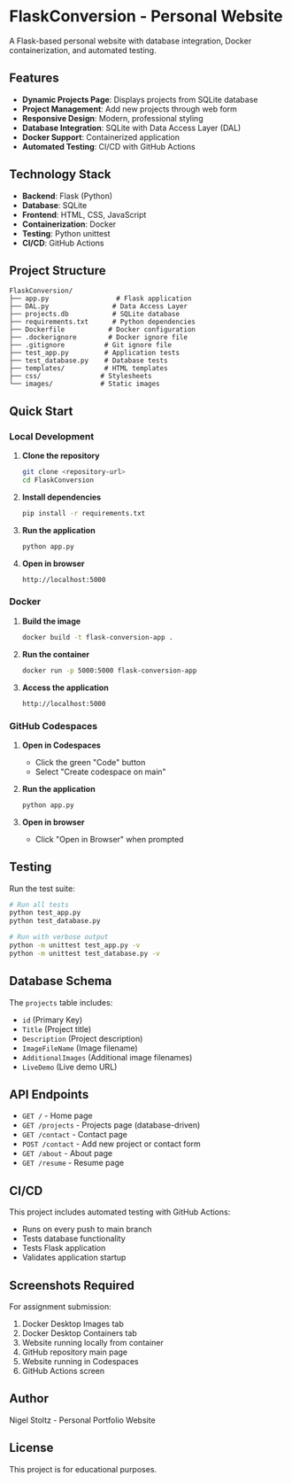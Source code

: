 # FlaskConversion - Personal Website

A Flask-based personal website with database integration, Docker containerization, and automated testing.

## Features

- **Dynamic Projects Page**: Displays projects from SQLite database
- **Project Management**: Add new projects through web form
- **Responsive Design**: Modern, professional styling
- **Database Integration**: SQLite with Data Access Layer (DAL)
- **Docker Support**: Containerized application
- **Automated Testing**: CI/CD with GitHub Actions

## Technology Stack

- **Backend**: Flask (Python)
- **Database**: SQLite
- **Frontend**: HTML, CSS, JavaScript
- **Containerization**: Docker
- **Testing**: Python unittest
- **CI/CD**: GitHub Actions

## Project Structure

```
FlaskConversion/
├── app.py                 # Flask application
├── DAL.py                # Data Access Layer
├── projects.db           # SQLite database
├── requirements.txt      # Python dependencies
├── Dockerfile           # Docker configuration
├── .dockerignore        # Docker ignore file
├── .gitignore          # Git ignore file
├── test_app.py         # Application tests
├── test_database.py    # Database tests
├── templates/          # HTML templates
├── css/               # Stylesheets
└── images/            # Static images
```

## Quick Start

### Local Development

1. **Clone the repository**
   ```bash
   git clone <repository-url>
   cd FlaskConversion
   ```

2. **Install dependencies**
   ```bash
   pip install -r requirements.txt
   ```

3. **Run the application**
   ```bash
   python app.py
   ```

4. **Open in browser**
   ```
   http://localhost:5000
   ```

### Docker

1. **Build the image**
   ```bash
   docker build -t flask-conversion-app .
   ```

2. **Run the container**
   ```bash
   docker run -p 5000:5000 flask-conversion-app
   ```

3. **Access the application**
   ```
   http://localhost:5000
   ```

### GitHub Codespaces

1. **Open in Codespaces**
   - Click the green "Code" button
   - Select "Create codespace on main"

2. **Run the application**
   ```bash
   python app.py
   ```

3. **Open in browser**
   - Click "Open in Browser" when prompted

## Testing

Run the test suite:

```bash
# Run all tests
python test_app.py
python test_database.py

# Run with verbose output
python -m unittest test_app.py -v
python -m unittest test_database.py -v
```

## Database Schema

The `projects` table includes:
- `id` (Primary Key)
- `Title` (Project title)
- `Description` (Project description)
- `ImageFileName` (Image filename)
- `AdditionalImages` (Additional image filenames)
- `LiveDemo` (Live demo URL)

## API Endpoints

- `GET /` - Home page
- `GET /projects` - Projects page (database-driven)
- `GET /contact` - Contact page
- `POST /contact` - Add new project or contact form
- `GET /about` - About page
- `GET /resume` - Resume page

## CI/CD

This project includes automated testing with GitHub Actions:
- Runs on every push to main branch
- Tests database functionality
- Tests Flask application
- Validates application startup

## Screenshots Required

For assignment submission:
1. Docker Desktop Images tab
2. Docker Desktop Containers tab  
3. Website running locally from container
4. GitHub repository main page
5. Website running in Codespaces
6. GitHub Actions screen

## Author

Nigel Stoltz - Personal Portfolio Website

## License

This project is for educational purposes.